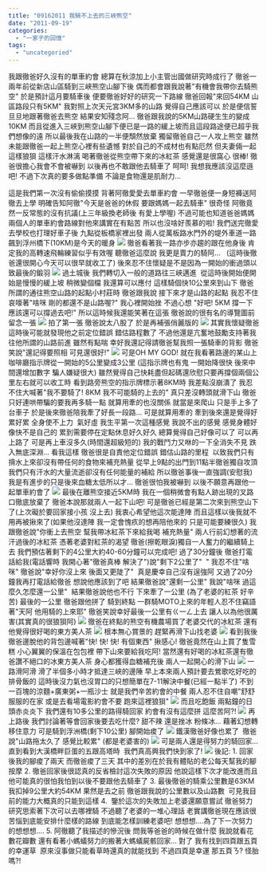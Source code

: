 ```yaml
---
title: "09162011 我騎不上去的三峽熊空"
date: "2011-09-19"
categories: 
  - "一家子的回憶"
tags: 
  - "uncategoried"
---
```


我跟徹爸好久沒有的單車約會 總算在秋涼加上小主管出國做研究時成行了 徹爸一兩年前從新店山區騎到三峽熊空山腳下後 偶而都會跟我說著"有機會我帶你去騎熊空" 於是預計這月要騎車後 便要徹爸好好的研究一下路線 徹爸回報"來回54KM 山區路段只有5KM" 我對照上次天元宮3KM多的山路 覺得自己應該可以 於是便信誓旦旦地跟著徹爸去熊空 結果安知殘念阿... 徹爸跟我說的5KM山路硬生生的變成10KM 而且從進入三峽到熊空山腳下便已是一路的緩上坡而且這段路途便已超乎我們想像的遠 所以最後我在山路的一半便頹然放棄 獨留徹爸自己一人攻上熊空 雖然未能跟徹爸一起上熊空心裡有些遺憾 對於自己的不成材也有點厄然 但夫妻倆一起這樣狼狽 這樣汗水淋漓 喝著徹爸從熊空帶下來的冰紅茶 感覺還是很窩心 很棒! 徹爸很擔心我會不會被嚇到 以後再也不敢跟他去騎車了 呵呵! 我想我應該沒這麼遜吧! 不過下次真的要多做點準備 不論是食物還是肌耐力...

這是我們第一次沒有偷偷摸摸 背著阿徹愛愛去單車約會 一早徹爸便一身短褲送阿徹去上學 明確告知阿徹"今天是爸爸的休假 要跟媽媽一起去騎車" 很奇怪 阿徹竟然一反常態的沒有抗議(上三年級換老師後 有愛上學喔) 不過可能也知道爸爸媽媽兩個人的單車約會路線對他來講實在有點苦 所以也沒啥好羨慕的啦! 我們送完徹愛去學校也打理好車子後 九點從板橋家裡出發 兩人從萬板路水門外的堤外車道一路飆到浮州橋下(10KM)是今天的暖身 ![](images/6161176604_bba16b7e08.jpg) 徹爸看著我一路亦步亦趨的跟在他身後 肯定我的高轉速飛輪練習似乎有效喔 聽徹爸這麼說 我更是賣力的騎阿...   (這時後徹爸還很開心今天可以很早就收工了) 後來忍不住懷疑是不是因為一開始的衝過頭以致最後的鍛羽 ![](images/6160637367_9ac5c56bc4.jpg) 過土城後 我們轉切入一般的道路往三峽邁進  從這時後開始便開始是慢慢的緩上坡 稍微變個檔 我還算可以應付 這樣騎個快10公里來到山下 徹爸所謂的通往熊空山路的起點小村莊時 徹爸跟我說 接下來才是山路的起點 我忍不住哀嚎著"啥咪 剛的都還不是山路喔?" 我心裡開始挫 不過心想 "好吧! 5KM 撐一下應該還可以撐過去吧!" 所以這時候我還能笑著在這張 徹爸說的很有名的導覽圖前留念一張 ![](images/6160637245_db61073850.jpg) 拍了第一張 徹爸說太八股了 於是再補張俏麗版的 ![](images/6160637143_2410612f98.jpg) 其實我懷疑徹爸這時後可能就發現他之前定位錯誤 錯估路程數了 不過他還是亢奮地鼓勵支持著我往他所謂的山路前進 雖然有點喘 幸好我還記得請徹爸幫我照一張騎車的背影 徹爸笑說"還記得要照相 可見還很好!" ![](images/6160637007_e2ac955afb.jpg) 可是OH MY GOD! 就在我看著路邊的某山上咖啡廳指示牌從一開始的5公里變成3公里 (這指示牌也有鬼 一開始降很快 後來中間還增加數字 騙人嫌疑很大) 雖然覺得自己快耗盡但起碼還欣慰只要再撐個兩個公里左右就可以收工時 看到路旁熊空的指示牌標示著8KM時 我差點沒崩潰了 我忍不住大喊著"我不要騎了! 8KM 我不可能騎的上去的" 真只差沒轉頭就滑下山 徹爸只好連哄帶騙的要我再多騎一點 就算用牽的也沒關係 就當是來爬山 只是手上多了台車子 於是後來徹爸陪我牽了好長一段路... 可是就算用牽的 牽到後來還是覺得好累好累 全身使不上力  氣好虛 我生平第一次這種感覺 我說不出的感覺 感覺身體好像快不是自己的 累到需要停在定點休息好久好久 總算覺得自己好像可以了 可以再上路了 可是再上車沒多久(時間還超級短的) 我的戰鬥力又咻的一下全消失不見 跌入無底深淵... 看我這樣 徹爸很是自責他定位錯誤 錯估山路的里程  以致我們只有揹水上來卻沒有帶任何的食物來補充熱量 從早上9點的出門到11點半徹爸獨自攻頂 我們只有汗水的大量流逝卻沒有任何能量的補給 所以徹爸事後一直強調(安慰我) 我是有進步的只是後來血糖太低所以才... 徹爸很怕我被嚇到 以後不願意再跟他一起單車約會了 ![](images/6160636921_88b3ea411a.jpg) 最後在離熊空接近5KM時 我在一個稍微會有點人跡出現的叉路口徹底放棄了 徹爸本說那就兩人一起下山吧! 可是徹爸已經是第二次來到熊空山下了(上次礙於要回家接小孩 沒上去) 我衷心希望他這次能達陣 而且這樣以後我就不用再被揪來了(如果他沒達陣 我一定會愧疚的想再陪他來的 只是可能要練很久) 我跟徹爸說"你衝上去熊空 幫我帶冰紅茶下來給我喝 補充熱量" 兩人行前幻想著的流汗過後的冰紅茶 憑著老婆對紅茶的渴望 徹爸(擦乾眼淚)獨自一人奮力的繼續騎上去 我們預估著剩下的4公里大約40-60分鐘可以完成吧! 過了30分鐘後 徹爸打電話給我(電話響時 我開心著"徹爸真棒 解決了")說"剩下2公里了"  " 我忍不住"啥咪" 徹爸說"幸好你沒上來 後面又更陡了"  真是慶幸自己沒有逞強阿 又過了20分鐘我再打電話給徹爸 想說他應該到了吧 結果徹爸說"還剩一公里" 我說"啥咪 過這麼久怎麼還一公里"  結果徹爸說他也不行 下來牽了一公里 (為了老婆的紅茶 好辛苦) 最後的一公里 徹爸跟他拼了 騎到終點 一群騎MOTO上來的年輕人忍不住竊語著"天阿 他用騎的上來耶" 徹爸笑說幸好最後一公里有ㄍ一ㄥ上去 讓人以為他很厲害(其實真的很狼狽阿) ![](images/6161175688_f2bc31cbd0.jpg) 徹爸在終點的熊空有機農場買了老婆交代的冰紅茶 還有他覺得很好喝的東方美人茶 ![](images/6160636389_c0f2a633e8.jpg) 根本無心賞景的 趕緊再滑下山找老婆 ![](images/6161175138_4f3e89d60d.jpg) 看到我後 徹爸邊脫他的背包邊喊著"快! 快! 快! 有個東西" 揪感心! 徹爸竟然在山上買了隻雪糕 小心翼翼的保溫在包包裡 帶下山來要給我吃阿! 當然還有好喝的冰紅茶還有徹爸讚不絕口的冰東方美人茶 身心都獲得血糖補充後 兩人一起開心的滑下山 ![](images/6161175038_614a849946.jpg) 一路滑阿滑 滑了半個多小時才抵達三峽的邊陲 早上本來兩人預計要去鶯歌吃好吃的排骨飯的 這時後沒力氣也沒胃口的只想簡單在7-11解決中餐(已經一點半了) 不到一百塊的涼麵+廣東粥+一瓶沙士 就是我們辛苦約會的中餐 兩人忍不住自嘲"舒舒服服的在家 或是去看場電影約會不要 跑來這裡狼狽" ![](images/6160635971_89b3d2a2fc.jpg) 而且吃飽飯 兩點鐘的日頭赤炎炎下 我們還有10多公里的路得騎回家 約會有沒有這麼拼 這麼苦阿?! ![](images/6161174800_dd6d167e83.jpg) 再上路後 我們討論著等會回家後要去吃什麼? 甜不辣 還是挫冰 粉條冰... 藉著幻想轉移住意力 可是騎到浮洲橋(剩下10公里) 腳開始痠了 ![](images/6160635729_c28142729a.jpg) 鐵漢徹爸好像也累了  徹爸說"山路拖太久了 感覺比較累" (都是老婆害的) ![](images/6160635495_68c8b829a3.jpg) 可是兩人還是得努力的騎回家... 直到看到大漢橋畔巨蛋的五跟高塔時  我們真高興我們快到家了! ![](images/6160635359_51c7259ca2.jpg) 後記: 1. 回家後我的腳痠了兩天 而徹爸痠了三天 其中的差別在於我有體貼的老公每天幫我的腳按摩 2. 徹爸回家後很認真的反省檢討這次失敗的原因 他說這樣下次才能改進而且他可能真的很怕我怕到以後不要跟他去騎車了 3. 最後徹爸的騎乘公里數是63KM  我扣掉9公里大約54KM 果然是去之前 徹爸跟我說的公里數以及山路數  可見我目前的能力大概真的只能到這樣 4.  鑒於這次的失敗加上老婆還願意嘗試 徹爸努力研究思索著下次可以去哪裡騎 不過聽了老婆的一堆心理話 老實講徹爸現在應該很苦惱到底能安排什麼樣的路線 到底能怎樣訓練老婆吧! 想想想....為了下一次努力的想想想.... 5. 阿徹聽了我描述的慘況後 問我等爸爸的時候在做什麼 我說就看花 數花瓣數 還有看著小螞蟻努力的搬著大螞蟻屍骸回家... 對了 我有找到四頁跟五頁的幸運草  原來沒事做只能看草時還真的就能找到 不過四頁是幸運 那五頁ㄋ? 怪胎嗎?!
